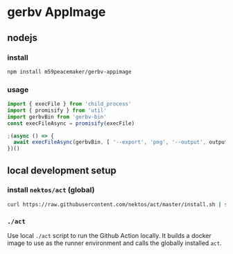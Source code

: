 # gerbv AppImage

## nodejs

### install

```sh
npm install m59peacemaker/gerbv-appimage
```

### usage

```js
import { execFile } from 'child_process'
import { promisify } from 'util'
import gerbvBin from 'gerbv-bin'
const execFileAsync = promisify(execFile)

;(async () => {
  await execFileAsync(gerbvBin, [ '--export', 'png', '--output', outputFilePath, inputFilePath ])
})()
```

## local development setup

### install `nektos/act` (global)

```sh
curl https://raw.githubusercontent.com/nektos/act/master/install.sh | sudo bash
```

### `./act`

Use local `./act` script to run the Github Action locally. It builds a docker image to use as the runner environment and calls the globally installed `act`.
